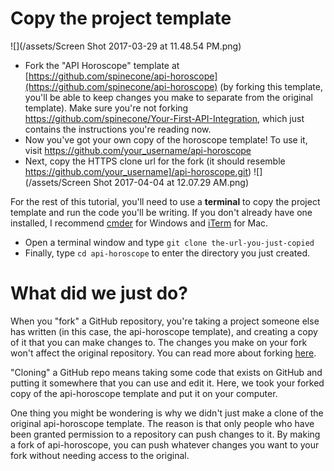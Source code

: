 # Copy the project template
![](/assets/Screen Shot 2017-03-29 at 11.48.54 PM.png)

* Fork the "API Horoscope" template at [https://github.com/spinecone/api-horoscope](https://github.com/spinecone/api-horoscope) (by forking this template, you'll be able to keep changes you make to separate from the original template). Make sure you're not forking https://github.com/spinecone/Your-First-API-Integration, which just contains the instructions you're reading now.
* Now you've got your own copy of the horoscope template! To use it, visit https://github.com/your_username/api-horoscope
* Next, copy the HTTPS clone url for the fork (it should resemble https://github.com/your_username]/api-horoscope.git)
![](/assets/Screen Shot 2017-04-04 at 12.07.29 AM.png)

For the rest of this tutorial, you'll need to use a **terminal** to copy the project template and run the code you'll be writing. If you don't already have one installed, I recommend [cmder](http://cmder.net/) for Windows and [iTerm](https://www.iterm2.com/) for Mac.



* Open a terminal window and type `git clone the-url-you-just-copied`
* Finally, type `cd api-horoscope` to enter the directory you just created.

# What did we just do?

When you "fork" a GitHub repository, you're taking a project someone else has written \(in this case, the api-horoscope template\), and creating a copy of it that you can make changes to. The changes you make on your fork won't affect the original repository. You can read more about forking [here](https://guides.github.com/activities/forking/).

"Cloning" a GitHub repo means taking some code that exists on GitHub and putting it somewhere that you can use and edit it. Here, we took your forked copy of the api-horoscope template and put it on your computer.

One thing you might be wondering is why we didn't just make a clone of the original api-horoscope template. The reason is that only people who have been granted permission to a repository can push changes to it. By making a fork of api-horoscope, you can push whatever changes you want to your fork without needing access to the original.
